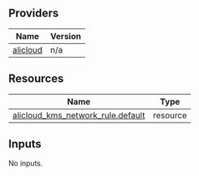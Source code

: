 <!-- BEGIN_TF_DOCS -->
## Providers

| Name | Version |
|------|---------|
| <a name="provider_alicloud"></a> [alicloud](#provider\_alicloud) | n/a |

## Resources

| Name | Type |
|------|------|
| [alicloud_kms_network_rule.default](https://registry.terraform.io/providers/hashicorp/alicloud/latest/docs/resources/kms_network_rule) | resource |

## Inputs

No inputs.
<!-- END_TF_DOCS -->    